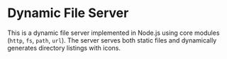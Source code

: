 # Dynamic File Server

This is a dynamic file server implemented in Node.js using core modules (`http`, `fs`, `path`, `url`). The server serves both static files and dynamically generates directory listings with icons.
